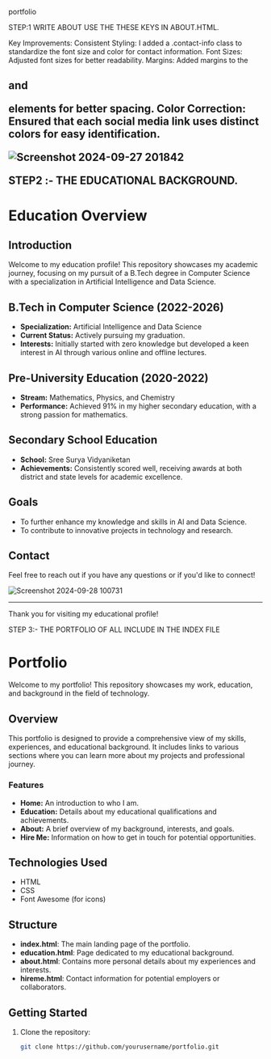  portfolio

STEP:1  WRITE ABOUT USE THE THESE KEYS IN ABOUT.HTML.

Key Improvements:
Consistent Styling: I added a .contact-info class to standardize the font size and color for contact information.
Font Sizes: Adjusted font sizes for better readability.
Margins: Added margins to the <h2> and <p> elements for better spacing.
Color Correction: Ensured that each social media link uses distinct colors for easy identification.

![Screenshot 2024-09-27 201842](https://github.com/user-attachments/assets/c77aa310-3302-4a59-a7ad-af4ae76038f2) 

STEP2 :- THE EDUCATIONAL BACKGROUND.

# Education Overview

## Introduction
Welcome to my education profile! This repository showcases my academic journey, focusing on my pursuit of a B.Tech degree in Computer Science with a specialization in Artificial Intelligence and Data Science.

## B.Tech in Computer Science (2022-2026)
- **Specialization:** Artificial Intelligence and Data Science
- **Current Status:** Actively pursuing my graduation.
- **Interests:** Initially started with zero knowledge but developed a keen interest in AI through various online and offline lectures.

## Pre-University Education (2020-2022)
- **Stream:** Mathematics, Physics, and Chemistry
- **Performance:** Achieved 91% in my higher secondary education, with a strong passion for mathematics.

## Secondary School Education
- **School:** Sree Surya Vidyaniketan
- **Achievements:** Consistently scored well, receiving awards at both district and state levels for academic excellence.

## Goals
- To further enhance my knowledge and skills in AI and Data Science.
- To contribute to innovative projects in technology and research.

## Contact
Feel free to reach out if you have any questions or if you'd like to connect!

![Screenshot 2024-09-28 100731](https://github.com/user-attachments/assets/2f267f67-7e47-4a6f-accf-c25673243c87)


---

Thank you for visiting my educational profile!


STEP 3:- THE PORTFOLIO OF ALL INCLUDE IN THE INDEX FILE 

# Portfolio

Welcome to my portfolio! This repository showcases my work, education, and background in the field of technology.

## Overview

This portfolio is designed to provide a comprehensive view of my skills, experiences, and educational background. It includes links to various sections where you can learn more about my projects and professional journey.

### Features
- **Home:** An introduction to who I am.
- **Education:** Details about my educational qualifications and achievements.
- **About:** A brief overview of my background, interests, and goals.
- **Hire Me:** Information on how to get in touch for potential opportunities.

## Technologies Used
- HTML
- CSS
- Font Awesome (for icons)

## Structure
- **index.html**: The main landing page of the portfolio.
- **education.html**: Page dedicated to my educational background.
- **about.html**: Contains more personal details about my experiences and interests.
- **hireme.html**: Contact information for potential employers or collaborators.

## Getting Started
1. Clone the repository:
   ```bash
   git clone https://github.com/yourusername/portfolio.git



